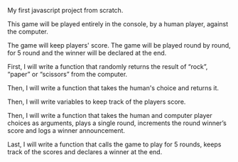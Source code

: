 
My first javascript project from scratch.

This game will be played entirely in the console, by a human player, against the computer.

The game will keep players' score. The  game will be played round by round, for  5 round and the winner will be declared at the end. 

First, I  will write a function that randomly returns the result of  “rock”, “paper” or “scissors” from the computer.

Then, I  will write a function that takes the human's choice and returns it. 

Then, I will write variables to keep track of the players score.
 
Then, I will write a function that takes the human and computer player choices as arguments, plays a single round, increments the round winner’s score and logs a winner announcement.

Last, I will  write a function  that calls the game  to play for 5 rounds, keeps track of the scores and declares a winner at the end.